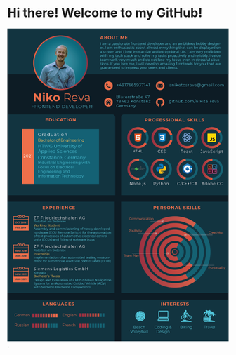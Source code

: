 # Hi there! Welcome to my GitHub!

<div style="width: 100%; display: flex; justify-content: center;"><img src="./images/niko_reva_cv.png" alt="cv" /></div>.
